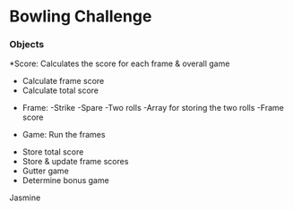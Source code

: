 
Bowling Challenge
=================

### Objects
*Score: Calculates the score for each frame & overall game
- Calculate frame score
- Calculate total score

* Frame: 
-Strike
-Spare
-Two rolls
-Array for storing the two rolls
-Frame score

* Game: Run the frames
- Store total score
- Store & update frame scores
- Gutter game
- Determine bonus game  


Jasmine

